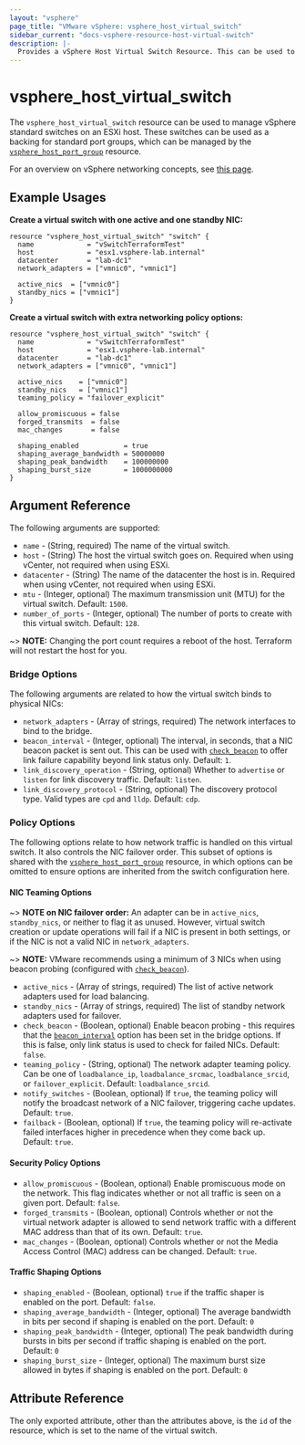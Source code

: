 ```yaml
---
layout: "vsphere"
page_title: "VMware vSphere: vsphere_host_virtual_switch"
sidebar_current: "docs-vsphere-resource-host-virtual-switch"
description: |-
  Provides a vSphere Host Virtual Switch Resource. This can be used to configure vSwitches direct on an ESXi host.
---
```


# vsphere\_host\_virtual\_switch

The `vsphere_host_virtual_switch` resource can be used to manage vSphere
standard switches on an ESXi host. These switches can be used as a backing for
standard port groups, which can be managed by the
[`vsphere_host_port_group`][host-port-group] resource.

For an overview on vSphere networking concepts, see [this page][ref-vsphere-net-concepts].

[host-port-group]: /docs/providers/vsphere/r/host_port_group.html
[ref-vsphere-net-concepts]: https://docs.vmware.com/en/VMware-vSphere/6.5/com.vmware.vsphere.networking.doc/GUID-2B11DBB8-CB3C-4AFF-8885-EFEA0FC562F4.html

## Example Usages

**Create a virtual switch with one active and one standby NIC:**

```hcl
resource "vsphere_host_virtual_switch" "switch" {
  name             = "vSwitchTerraformTest"
  host             = "esx1.vsphere-lab.internal"
  datacenter       = "lab-dc1"
  network_adapters = ["vmnic0", "vmnic1"]

  active_nics  = ["vmnic0"]
  standby_nics = ["vmnic1"]
}
```

**Create a virtual switch with extra networking policy options:**

```hcl
resource "vsphere_host_virtual_switch" "switch" {
  name             = "vSwitchTerraformTest"
  host             = "esx1.vsphere-lab.internal"
  datacenter       = "lab-dc1"
  network_adapters = ["vmnic0", "vmnic1"]

  active_nics    = ["vmnic0"]
  standby_nics   = ["vmnic1"]
  teaming_policy = "failover_explicit"

  allow_promiscuous = false
  forged_transmits  = false
  mac_changes       = false

  shaping_enabled           = true
  shaping_average_bandwidth = 50000000
  shaping_peak_bandwidth    = 100000000
  shaping_burst_size        = 1000000000
}
```

## Argument Reference

The following arguments are supported:

* `name` - (String, required) The name of the virtual switch.
* `host` - (String) The host the virtual switch goes on. Required when using
  vCenter, not required when using ESXi.
* `datacenter` - (String) The name of the datacenter the host is in. Required
  when using vCenter, not required when using ESXi.
* `mtu` - (Integer, optional) The maximum transmission unit (MTU) for the virtual
  switch. Default: `1500`.
* `number_of_ports` - (Integer, optional) The number of ports to create with
  this virtual switch. Default: `128`.

~> **NOTE:** Changing the port count requires a reboot of the host. Terraform
will not restart the host for you.

### Bridge Options

The following arguments are related to how the virtual switch binds to physical
NICs:

* `network_adapters` - (Array of strings, required) The network interfaces to
  bind to the bridge.
* `beacon_interval` - (Integer, optional) The interval, in seconds, that a NIC
  beacon packet is sent out. This can be used with
  [`check_beacon`](#check_beacon) to offer link failure capability beyond link
  status only. Default: `1`.
* `link_discovery_operation` - (String, optional) Whether to `advertise` or
  `listen` for link discovery traffic. Default: `listen`.
* `link_discovery_protocol` - (String, optional) The discovery protocol type.
  Valid types are `cpd` and `lldp`. Default: `cdp`.

### Policy Options

The following options relate to how network traffic is handled on this virtual
switch. It also controls the NIC failover order. This subset of options is
shared with the [`vsphere_host_port_group`][host-port-group] resource, in which
options can be omitted to ensure options are inherited from the switch
configuration here.

#### NIC Teaming Options

~> **NOTE on NIC failover order:** An adapter can be in `active_nics`,
`standby_nics`, or neither to flag it as unused. However, virtual switch
creation or update operations will fail if a NIC is present in both settings,
or if the NIC is not a valid NIC in `network_adapters`.

~> **NOTE:** VMware recommends using a minimum of 3 NICs when using beacon
probing (configured with [`check_beacon`](#check_beacon)).

* `active_nics` - (Array of strings, required) The list of active network
  adapters used for load balancing.
* `standby_nics` - (Array of strings, required) The list of standby network
  adapters used for failover.
* `check_beacon` - (Boolean, optional) Enable beacon probing - this requires
  that the [`beacon_interval`](#beacon_interval) option has been set in the
  bridge options. If this is false, only link status is used to check for
  failed NICs. Default: `false`.
* `teaming_policy` - (String, optional) The network adapter teaming policy. Can
  be one of `loadbalance_ip`, `loadbalance_srcmac`, `loadbalance_srcid`, or
  `failover_explicit`. Default: `loadbalance_srcid`.
* `notify_switches` - (Boolean, optional) If `true`, the teaming policy will
  notify the broadcast network of a NIC failover, triggering cache updates.
  Default: `true`.
* `failback` - (Boolean, optional) If `true`, the teaming policy will
  re-activate failed interfaces higher in precedence when they come back up.
  Default: `true`.

#### Security Policy Options

* `allow_promiscuous` - (Boolean, optional) Enable promiscuous mode on the
  network. This flag indicates whether or not all traffic is seen on a given
  port. Default: `false`.
* `forged_transmits` - (Boolean, optional) Controls whether or not the virtual
  network adapter is allowed to send network traffic with a different MAC
  address than that of its own. Default: `true`.
* `mac_changes` - (Boolean, optional) Controls whether or not the Media Access
  Control (MAC) address can be changed. Default: `true`.

#### Traffic Shaping Options

* `shaping_enabled` - (Boolean, optional) `true` if the traffic shaper is
  enabled on the port. Default: `false`.
* `shaping_average_bandwidth` - (Integer, optional) The average bandwidth in
  bits per second if shaping is enabled on the port. Default: `0`
* `shaping_peak_bandwidth` - (Integer, optional) The peak bandwidth during
  bursts in bits per second if traffic shaping is enabled on the port. Default:
  `0`
* `shaping_burst_size` - (Integer, optional) The maximum burst size allowed in
  bytes if shaping is enabled on the port. Default: `0`

## Attribute Reference

The only exported attribute, other than the attributes above, is the `id` of
the resource, which is set to the name of the virtual switch.

